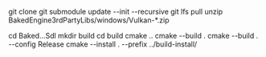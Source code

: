 git clone <repo>
git submodule update --init --recursive
git lfs pull
unzip BakedEngine3rdPartyLibs/windows/Vulkan-*.zip

cd Baked...Sdl
mkdir build
cd build
cmake ..
cmake --build .
cmake --build . --config Release 
cmake --install . --prefix ../build-install/
